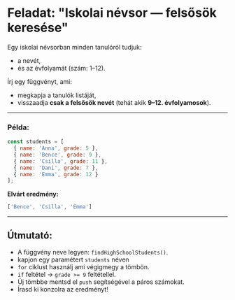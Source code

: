 
# Feladat: "Iskolai névsor — felsősök keresése"

Egy iskolai névsorban minden tanulóról tudjuk:
- a nevét,
- és az évfolyamát (szám: 1–12).

Írj egy függvényt, ami:
- megkapja a tanulók listáját,
- visszaadja **csak a felsősök nevét** (tehát akik **9–12. évfolyamosok**).

---

### Példa:

```javascript
const students = [
  { name: 'Anna', grade: 5 },
  { name: 'Bence', grade: 9 },
  { name: 'Csilla', grade: 11 },
  { name: 'Dani', grade: 7 },
  { name: 'Emma', grade: 12 }
];
```

**Elvárt eredmény:**

```javascript
['Bence', 'Csilla', 'Emma']
```

---

## Útmutató:

- A függvény neve legyen: `findHighSchoolStudents()`.
- kapjon egy paramétert `students` néven
- `for` ciklust használj ami végigmegy a tömbön.
- `if` feltétel → `grade >= 9` feltétellel.
- Új tömbbe mentsd el `push` segítségével a páros számokat.
- Írasd ki konzolra az eredményt!
